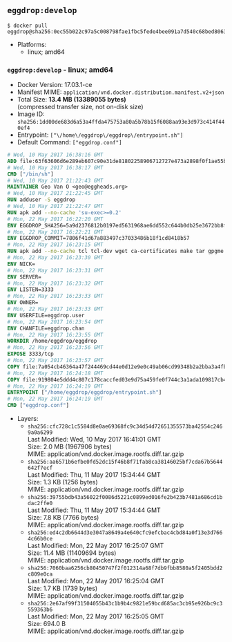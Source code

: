 ## `eggdrop:develop`

```console
$ docker pull eggdrop@sha256:0ec55b022c97a5c008798fae1fbc5fede4bee091a7d540c68bed8063e00d9285
```

-	Platforms:
	-	linux; amd64

### `eggdrop:develop` - linux; amd64

-	Docker Version: 17.03.1-ce
-	Manifest MIME: `application/vnd.docker.distribution.manifest.v2+json`
-	Total Size: **13.4 MB (13389055 bytes)**  
	(compressed transfer size, not on-disk size)
-	Image ID: `sha256:1dd00de683d6a53a4ffda475753a80a5b78b15f6088aa93e3d973c414f440ef4`
-	Entrypoint: `["\/home\/eggdrop\/eggdrop\/entrypoint.sh"]`
-	Default Command: `["eggdrop.conf"]`

```dockerfile
# Wed, 10 May 2017 16:38:16 GMT
ADD file:63f63606d6e289eb607c90e31de81802258906712727e473a2898f0f1ae55bb5 in / 
# Wed, 10 May 2017 16:38:17 GMT
CMD ["/bin/sh"]
# Wed, 10 May 2017 21:22:43 GMT
MAINTAINER Geo Van O <geo@eggheads.org>
# Wed, 10 May 2017 21:22:45 GMT
RUN adduser -S eggdrop
# Wed, 10 May 2017 21:22:47 GMT
RUN apk add --no-cache 'su-exec>=0.2'
# Mon, 22 May 2017 16:22:20 GMT
ENV EGGDROP_SHA256=5a9d2376812b0197ed5631968ae6dd552c644b0db25e3672bb8fe64a495f3b14
# Mon, 22 May 2017 16:22:21 GMT
ENV EGGDROP_COMMIT=7806f41d67a883497c37033486b18f1cd8418b57
# Mon, 22 May 2017 16:23:15 GMT
RUN apk add --no-cache tcl tcl-dev wget ca-certificates make tar gpgme bash build-base openssl openssl-dev  && wget https://github.com/eggheads/eggdrop/archive/$EGGDROP_COMMIT.tar.gz -O develop.tar.gz  && echo "$EGGDROP_SHA256  develop.tar.gz" | sha256sum -c -   && tar -zxvf develop.tar.gz   && rm develop.tar.gz     && ( cd eggdrop-$EGGDROP_COMMIT     && ./configure     && make config     && make     && make install DEST=/home/eggdrop/eggdrop )   && rm -rf eggdrop-$EGGDROP_COMMIT   && mkdir /home/eggdrop/eggdrop/data   && chown -R eggdrop /home/eggdrop/eggdrop   && apk del tcl-dev wget ca-certificates make tar gpgme build-base openssl-dev
# Mon, 22 May 2017 16:23:30 GMT
ENV NICK=
# Mon, 22 May 2017 16:23:31 GMT
ENV SERVER=
# Mon, 22 May 2017 16:23:32 GMT
ENV LISTEN=3333
# Mon, 22 May 2017 16:23:33 GMT
ENV OWNER=
# Mon, 22 May 2017 16:23:33 GMT
ENV USERFILE=eggdrop.user
# Mon, 22 May 2017 16:23:54 GMT
ENV CHANFILE=eggdrop.chan
# Mon, 22 May 2017 16:23:55 GMT
WORKDIR /home/eggdrop/eggdrop
# Mon, 22 May 2017 16:23:56 GMT
EXPOSE 3333/tcp
# Mon, 22 May 2017 16:23:57 GMT
COPY file:7a054cb46364a47f244469cd44e0d12e9e0c49ab06cd99348b2a2bba3a4fb1c8 in /home/eggdrop/eggdrop 
# Mon, 22 May 2017 16:24:18 GMT
COPY file:919804e5ddd4c807c178caccfed03e9d75a459fe0f744c3a1ada109817cb44ec in /home/eggdrop/eggdrop/scripts/ 
# Mon, 22 May 2017 16:24:19 GMT
ENTRYPOINT ["/home/eggdrop/eggdrop/entrypoint.sh"]
# Mon, 22 May 2017 16:24:19 GMT
CMD ["eggdrop.conf"]
```

-	Layers:
	-	`sha256:cfc728c1c5584d8e0ae69368fc9c34d54d72651355573ba42554c2469a0a6299`  
		Last Modified: Wed, 10 May 2017 16:41:01 GMT  
		Size: 2.0 MB (1967906 bytes)  
		MIME: application/vnd.docker.image.rootfs.diff.tar.gzip
	-	`sha256:aa6571b6efbe0fd52dc15f46b8f71fab8ca38146025bf7cda67b5644642f7ecf`  
		Last Modified: Thu, 11 May 2017 15:34:44 GMT  
		Size: 1.3 KB (1256 bytes)  
		MIME: application/vnd.docker.image.rootfs.diff.tar.gzip
	-	`sha256:39755bdb43a56022f0086d5221c0899ed016fe2b423b7481a686cd1bdac2ffe0`  
		Last Modified: Thu, 11 May 2017 15:34:44 GMT  
		Size: 7.8 KB (7766 bytes)  
		MIME: application/vnd.docker.image.rootfs.diff.tar.gzip
	-	`sha256:ed4c2db6644d3e3047a8649a4e640cfc9efcbac4cbd84a0f13e3d7664c66b0ce`  
		Last Modified: Mon, 22 May 2017 16:25:07 GMT  
		Size: 11.4 MB (11409694 bytes)  
		MIME: application/vnd.docker.image.rootfs.diff.tar.gzip
	-	`sha256:7060baa6256cb80450747f2f012314a68f7db9fbb8580a5f2405bdd2c809e0ca`  
		Last Modified: Mon, 22 May 2017 16:25:04 GMT  
		Size: 1.7 KB (1739 bytes)  
		MIME: application/vnd.docker.image.rootfs.diff.tar.gzip
	-	`sha256:2e67af99f31504055b43c1b9b4c9821e59bcd685ac3cb95e926bc9c3559363b6`  
		Last Modified: Mon, 22 May 2017 16:25:05 GMT  
		Size: 694.0 B  
		MIME: application/vnd.docker.image.rootfs.diff.tar.gzip
